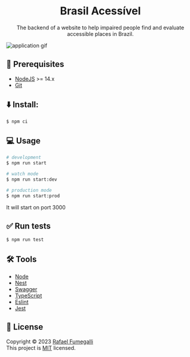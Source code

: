 
<h1 align="center">Brasil Acessível</h1>
<p align="center">The backend of a website to help impaired people find and evaluate accessible places in Brazil.</p>

![application gif](./docs/app.gif)

## :page_facing_up: Prerequisites
- [NodeJS](https://nodejs.org/) >= 14.x
- [Git](https://git-scm.com)

## :arrow_down: Install:
```bash
$ npm ci
```

## :computer: Usage
```bash
# development
$ npm run start

# watch mode
$ npm run start:dev

# production mode
$ npm run start:prod
```
It will start on port 3000
## :white_check_mark: Run tests
```bash
$ npm run test
```

## :hammer_and_wrench: Tools
- [Node](https://nodejs.org/)
- [Nest](https://nestjs.com/)
- [Swagger](https://swagger.io/)
- [TypeScript](https://www.typescriptlang.org/)
- [Eslint](https://eslint.org/)
- [Jest](https://jestjs.io/)

## :memo: License
Copyright © 2023 [Rafael Fumegalli](https://github.com/fumegalli) <br/>
This project is [MIT](https://choosealicense.com/licenses/mit/) licensed.
